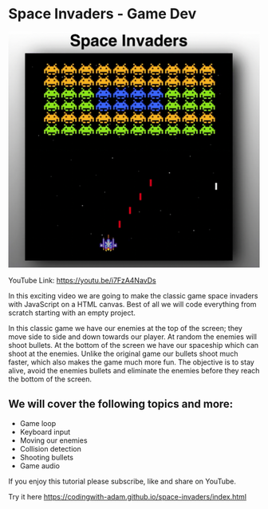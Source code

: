 # Space Invaders - Game Dev

![alt text](cover.png)

YouTube Link: https://youtu.be/i7FzA4NavDs

In this exciting video we are going to make the classic game space invaders with JavaScript on a HTML canvas. Best of all we will code everything from scratch starting with an empty project.

In this classic game we have our enemies at the top of the screen; they move side to side and down towards our player. At random the enemies will shoot bullets. At the bottom of the screen we have our spaceship which can shoot at the enemies. Unlike the original game our bullets shoot much faster, which also makes the game much more fun. The objective is to stay alive, avoid the enemies bullets and eliminate the enemies before they reach the bottom of the screen.

## We will cover the following topics and more:

- Game loop
- Keyboard input
- Moving our enemies
- Collision detection
- Shooting bullets
- Game audio

If you enjoy this tutorial please subscribe, like and share on YouTube.

Try it here
https://codingwith-adam.github.io/space-invaders/index.html
